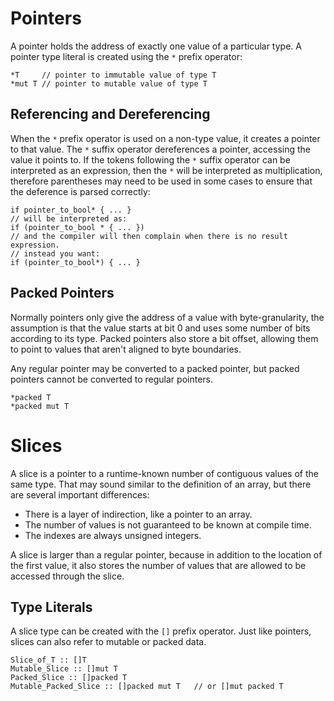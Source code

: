 # Pointers
A pointer holds the address of exactly one value of a particular type.  A pointer type literal is created using the `*` prefix operator:
```verdi
*T     // pointer to immutable value of type T
*mut T // pointer to mutable value of type T
```

## Referencing and Dereferencing
When the `*` prefix operator is used on a non-type value, it creates a pointer to that value.  The `*` suffix operator dereferences a pointer, accessing the value it points to.  If the tokens following the `*` suffix operator can be interpreted as an expression, then the `*` will be interpreted as multiplication, therefore parentheses may need to be used in some cases to ensure that the deference is parsed correctly:
```verdi
if pointer_to_bool* { ... }
// will be interpreted as:
if (pointer_to_bool * { ... })
// and the compiler will then complain when there is no result expression.
// instead you want:
if (pointer_to_bool*) { ... }
```

## Packed Pointers
Normally pointers only give the address of a value with byte-granularity, the assumption is that the value starts at bit 0 and uses some number of bits according to its type.  Packed pointers also store a bit offset, allowing them to point to values that aren't aligned to byte boundaries.

Any regular pointer may be converted to a packed pointer, but packed pointers cannot be converted to regular pointers.

```verdi
*packed T
*packed mut T
```

# Slices
A slice is a pointer to a runtime-known number of contiguous values of the same type.  That may sound similar to the definition of an array, but there are several important differences:
* There is a layer of indirection, like a pointer to an array.
* The number of values is not guaranteed to be known at compile time.
* The indexes are always unsigned integers.

A slice is larger than a regular pointer, because in addition to the location of the first value, it also stores the number of values that are allowed to be accessed through the slice.

## Type Literals
A slice type can be created with the `[]` prefix operator.  Just like pointers, slices can also refer to mutable or packed data.
```verdi
Slice_of_T :: []T
Mutable_Slice :: []mut T
Packed_Slice :: []packed T
Mutable_Packed_Slice :: []packed mut T   // or []mut packed T
```
